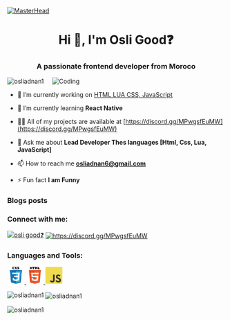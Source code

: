 [![MasterHead](https://hackernoon.com/images/f2px36fy.gif)](https://feds.lol/osligood2)
<h1 align="center">Hi 👋, I'm Osli Good❓</h1>
<h3 align="center">A passionate frontend developer from Moroco</h3>
<img align="right" alt="Coding" width="400" src="https://media3.giphy.com/media/26tn33aiTi1jkl6H6/200.gif">

<p align="left"> <img src="https://komarev.com/ghpvc/?username=osliadnan1&label=Profile%20views&color=0e75b6&style=flat" alt="osliadnan1" /> </p>

- 🔭 I’m currently working on [HTML LUA CSS, JavaScript](https://feds.lol/osligood2)

- 🌱 I’m currently learning **React Native**

- 👨‍💻 All of my projects are available at [https://discord.gg/MPwgsfEuMW](https://discord.gg/MPwgsfEuMW)

- 💬 Ask me about **Lead Developer Thes languages [Html, Css, Lua, JavaScript]**

- 📫 How to reach me **osliadnan6@gmail.com**

- ⚡ Fun fact **I am Funny**

### Blogs posts
<!-- BLOG-POST-LIST:START -->
<!-- BLOG-POST-LIST:END -->

<h3 align="left">Connect with me:</h3>
<p align="left">
<a href="https://dev.to/osli good❓" target="blank"><img align="center" src="https://raw.githubusercontent.com/rahuldkjain/github-profile-readme-generator/master/src/images/icons/Social/devto.svg" alt="osli good❓" height="30" width="40" /></a>
<a href="https://discord.gg/https://discord.gg/MPwgsfEuMW" target="blank"><img align="center" src="https://raw.githubusercontent.com/rahuldkjain/github-profile-readme-generator/master/src/images/icons/Social/discord.svg" alt="https://discord.gg/MPwgsfEuMW" height="30" width="40" /></a>
</p>

<h3 align="left">Languages and Tools:</h3>
<p align="left"> <a href="https://www.w3schools.com/css/" target="_blank" rel="noreferrer"> <img src="https://raw.githubusercontent.com/devicons/devicon/master/icons/css3/css3-original-wordmark.svg" alt="css3" width="40" height="40"/> </a> <a href="https://www.w3.org/html/" target="_blank" rel="noreferrer"> <img src="https://raw.githubusercontent.com/devicons/devicon/master/icons/html5/html5-original-wordmark.svg" alt="html5" width="40" height="40"/> </a> <a href="https://developer.mozilla.org/en-US/docs/Web/JavaScript" target="_blank" rel="noreferrer"> <img src="https://raw.githubusercontent.com/devicons/devicon/master/icons/javascript/javascript-original.svg" alt="javascript" width="40" height="40"/> </a> </p>

<p><img align="left" src="https://github-readme-stats.vercel.app/api/top-langs?username=osliadnan1&show_icons=true&locale=en&layout=compact" alt="osliadnan1" /></p>

<p>&nbsp;<img align="center" src="https://github-readme-stats.vercel.app/api?username=osliadnan1&show_icons=true&locale=en" alt="osliadnan1" /></p>

<p><img align="center" src="https://github-readme-streak-stats.herokuapp.com/?user=osliadnan1&" alt="osliadnan1" /></p>
